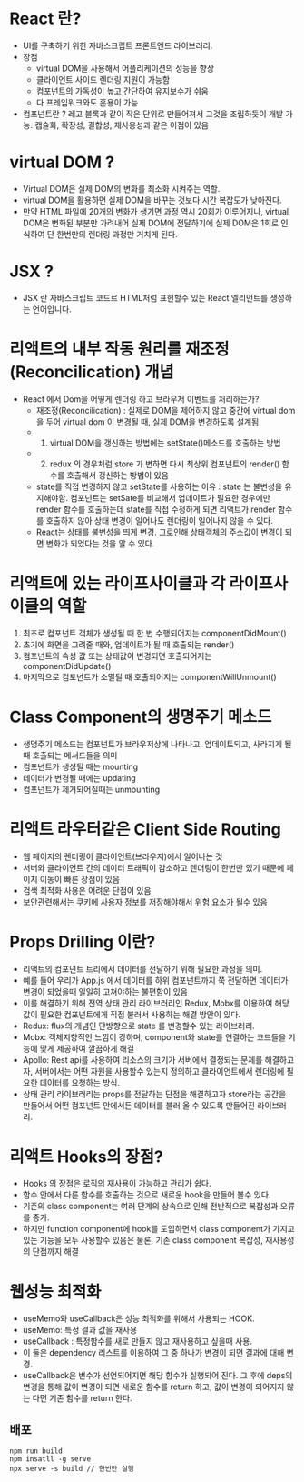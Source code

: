 # React 란?
- UI를 구축하기 위한 자바스크립트 프론트엔드 라이브러리.
- 장점
    - virtual DOM을 사용해서 어플리케이션의 성능을 향상
    - 클라이언트 사이드 렌더링 지원이 가능함
    - 컴포넌트의 가독성이 높고 간단하여 유지보수가 쉬움
    - 다 프레임워크와도 혼용이 가능
- 컴포넌트란 ? 레고 블록과 같이 작은 단위로 만들어져서 그것을 조립하듯이 개발 가능. 캡슐화, 확장성, 결합성, 재사용성과 같은 이점이 있음

# virtual DOM ? 
- Virtual DOM은 실제 DOM의 변화를 최소화 시켜주는 역할.
- virtual DOM을 활용하면 실제 DOM을 바꾸는 것보다 시간 복잡도가 낮아진다.
- 만약 HTML 파일에 20개의 변화가 생기면 과정 역시 20회가 이루어지나, virtual DOM은 변화된 부분만 가려내어 실제 DOM에 전달하기에 실제 DOM은 1회로 인식하여 단 한번만의 렌더링 과정만 거치게 된다.

# JSX ? 
- JSX 란 자바스크립트 코드르 HTML처럼 표현할수 있는 React 엘리먼트를 생성하는 언어입니다.

# 리액트의 내부 작동 원리를 재조정(Reconcilication) 개념
- React 에서 Dom을 어떻게 렌더링 하고 브라우저 이벤트를 처리하는가?
    - 재조정(Reconcilication) : 실제로 DOM을 제어하지 않고 중간에 virtual dom 을 두어 virtual dom 이 변경될 때, 실제 DOM을 변경하도록 설계됨
    - 1. virtual DOM을 갱신하는 방법에는 setState()메소드를 호출하는 방법
    - 2. redux 의 경우처럼 store 가 변하면 다시 최상위 컴포넌트의 render() 함수를 호출해서 갱신하는 방법이 있음
    - state를 직접 변경하지 않고 setState를 사용하는 이유 : state 는 불변성을 유지해야함. 컴포넌트는 setSate를 비교해서 업데이트가 필요한 경우에만 render 함수를 호출하는데 state를 직접 수정하게 되면 리액트가 render 함수를 호출하지 않아 상태 변경이 일어나도 렌더링이 일어나지 않을 수 있다.
    - React는 상태를 불변성을 띄게 변경. 그로인해 상태객체의 주소값이 변경이 되면 변화가 되었다는 것을 알 수 있다.

# 리액트에 있는 라이프사이클과 각 라이프사이클의 역할
1. 최초로 컴포넌트 객체가 생성될 때 한 번 수행되어지는 componentDidMount()
2. 초기에 화면을 그려줄 때와, 업데이트가 될 때 호출되는 render()
3. 컴포넌트의 속성 값 또는 상태값이 변경되면 호출되어지는 componentDidUpdate()
4. 마지막으로 컴포넌트가 소멸될 때 호출되어지는 componentWillUnmount()

# Class Component의 생명주기 메소드
- 생명주기 메소드는 컴포넌트가 브라우저상에 나타나고, 업데이트되고, 사라지게 될 때 호출되는 메서드들을 의미
- 컴포넌트가 생성될 때는 mounting
- 데이터가 변경될 때에는 updating
- 컴포넌트가 제거되어질때는 unmounting

# 리액트 라우터같은 Client Side Routing
- 웹 페이지의 렌더링이 클라이언트(브라우저)에서 일어나는 것
- 서버와 클라이언트 간의 데이터 트래픽이 감소하고 렌더링이 한번만 있기 때문에 페이지 이동이 빠른 장점이 있음
- 검색 최적화 사용은 어려운 단점이 있음
- 보안관련해서는 쿠키에 사용자 정보를 저장해야해서 위험 요소가 될수 있음

# Props Drilling 이란?
- 리액트의 컴포넌트 트리에서 데이터를 전달하기 위해 필요한 과정을 의미.
- 예를 들어 우리가 App.js 에서 데이터를 하위 컴포넌트까지 쭉 전달하면 데이터가 변경이 되었을때 일일히 고쳐야하는 불편함이 있음
- 이를 해결하기 위해 전역 상태 관리 라이브러리인 Redux, Mobx를 이용하여 해당 값이 필요한 컴포넌트에게 직접 불러서 사용하는 해결 방안이 있다.
- Redux: flux의 개념인 단방향으로 state 를 변경할수 있는 라이브러리.
- Mobx: 객체지향적인 느낌이 강하며, component와 state를 연결하는 코드들을 기능에 맞게 제공하여 깔끔하게 해결
- Apollo: Rest api를 사용하여 리소스의 크기가 서버에서 결정되는 문제를 해결하고자, 서버에서는 어떤 자원을 사용할수 있는지 정의하고 클라이언트에서 렌더링에 필요한 데이터를 요청하는 방식.
- 상태 관리 라이브러리는 props를 전달하는 단점을 해결하고자 store라는 공간을 만들어서 어떤 컴포넌트 안에서든 데이터를 불러 올 수 있도록 만들어진 라이브러리.

# 리액트 Hooks의 장점?
- Hooks 의 장점은 로직의 재사용이 가능하고 관리가 쉽다.
- 함수 안에서 다른 함수를 호출하는 것으로 새로운 hook을 만들어 볼수 있다.
- 기존의 class component는 여러 단계의 상속으로 인해 전반적으로 복잡성과 오류를 증가.
- 하지만 function component에 hook를 도입하면서 class component가 가지고 있는 기능을 모두 사용할수 있음은 물론, 기존 class component 복잡성, 재사용성의 단점까지 해결

# 웹성능 최적화
- useMemo와 useCallback은 성능 최적화를 위해서 사용되는 HOOK.
- useMemo: 특정 결과 값을 재사용
- useCallback : 특정함수를 새로 만들지 않고 재사용하고 싶을때 사용.
- 이 둘은 dependency 리스트를 이용하여 그 중 하나가 변경이 되면 결과에 대해 변경.
- useCallback은 변수가 선언되어지면 해당 함수가 실행되어 진다. 그 후에 deps의 변경을 통해 값이 변경이 되면 새로운 함수를 return 하고, 값이 변경이 되어지지 않는 다면 기존 함수를 return 한다.


## 배포
```
npm run build
npm insatll -g serve
npx serve -s build // 한번만 실행
```
